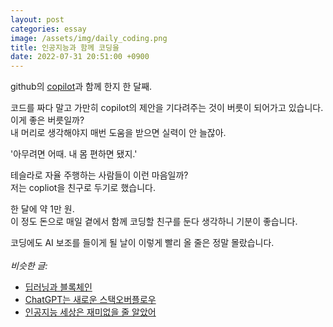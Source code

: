```yaml
---
layout: post
categories: essay
image: /assets/img/daily_coding.png
title: 인공지능과 함께 코딩을
date: 2022-07-31 20:51:00 +0900
---
```


github의 [copilot](https://github.com/features/copilot)과 함께 한지 한 달째.

코드를 짜다 말고 가만히 copilot의 제안을 기다려주는 것이 버릇이 되어가고 있습니다.  
이게 좋은 버릇일까?  
내 머리로 생각해야지 매번 도움을 받으면 실력이 안 늘잖아.

'아무려면 어때. 내 몸 편하면 됐지.'

테슬라로 자율 주행하는 사람들이 이런 마음일까?  
저는 copliot을 친구로 두기로 했습니다.

한 달에 약 1만 원.  
이 정도 돈으로 매일 곁에서 함께 코딩할 친구를 둔다 생각하니 기분이 좋습니다.

코딩에도 AI 보조를 들이게 될 날이 이렇게 빨리 올 줄은 정말 몰랐습니다.
<br>
<br>
*비슷한 글:*
* [딥러닝과 블록체인](/essay/2022/09/05/deep-learning-and-blockchain.html)
* [ChatGPT는 새로운 스택오버플로우](/essay/2023/01/21/chatgpt-is-new-stackoverflow.html)
* [인공지능 세상은 재미없을 줄 알았어](/essay/2022/12/16/ai-world-is-fun.html)